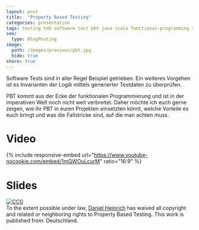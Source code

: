 ```yaml
---
layout: post
title:  "Property Based Testing"
categories: presentation
tags: testing tdd software test pbt java scala functional-programming senacor devcon talk
seo:
  type: BlogPosting
image: 
  path: /images/previews/pbt.jpg
  hide: true
share: true
---
```


Software Tests sind in aller Regel Beispiel getrieben. Ein weiteres Vorgehen ist es Invarianten der Logik mittels 
generierter Testdaten zu überprüfen.

PBT kommt aus der Ecke der funktionalen Programmierung und ist in der imperativen Welt noch nicht weit verbreitet. Daher möchte ich euch gerne zeigen, wie ihr PBT in euren Projekten einsetzten könnt, welche Vorteile es euch bringt und was die Fallstricke sind, auf die man achten muss.

# Video
{% include responsive-embed url="https://www.youtube-nocookie.com/embed/1mQWOuLcurM" ratio="16:9" %}

# Slides
<script async class="speakerdeck-embed" data-id="4238a718bf9a4588b39ef2ea599b19e5" data-ratio="1.77777777777778" src="//speakerdeck.com/assets/embed.js"></script>

<p xmlns:dct="http://purl.org/dc/terms/" xmlns:vcard="http://www.w3.org/2001/vcard-rdf/3.0#">
  <a rel="license"
     href="http://creativecommons.org/publicdomain/zero/1.0/">
    <img src="http://i.creativecommons.org/p/zero/1.0/88x31.png" style="border-style: none;" alt="CC0" />
  </a>
  <br />
  To the extent possible under law,
  <a rel="dct:publisher"
     href="https://danny.nullzwo.dev/presentation/testing/2020/07/17/pbt.html">
    <span property="dct:title">Daniel Heinrich</span></a>
  has waived all copyright and related or neighboring rights to
  <span property="dct:title">Property Based Testing</span>.
This work is published from:
<span property="vcard:Country" datatype="dct:ISO3166"
      content="DE" about="https://danny.nullzwo.dev/presentation/testing/2020/07/17/pbt.html">
  Deutschland</span>.
</p>